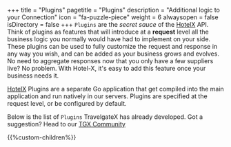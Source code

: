 +++
title = "Plugins"
pagetitle = "Plugins"
description = "Additional logic to your Connection"
icon = "fa-puzzle-piece"
weight = 6
alwaysopen = false
isDirectory = false
+++
 `Plugins` are the _secret sauce_ of the [HotelX](/hotel-x/) API. Think of plugins as features that will introduce at a **request** level all the business logic you normally would have had to implement on your side. These plugins can be used to fully customize the request and response in any way you wish, and can be added as your business grows and evolves. No need to aggregate responses now that you only have a few suppliers live? No problem. With Hotel-X, it's easy to add this feature once your business needs it.

[HotelX](/hotel-x/) Plugins are a separate Go application that get compiled into the main application and run natively in our servers. Plugins are specified at the request level, or be configured by default.

Below is the list of `Plugins` TravelgateX has already developed. Got a suggestion? Head to our [TGX Community](https://community.travelgatex.com/)

{{%custom-children%}}
